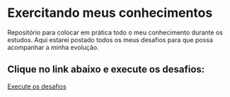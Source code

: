 <h1>Exercitando meus conhecimentos</h1>
<p>Repositório para colocar em prática todo o meu conhecimento durante os estudos. Aqui estarei postado todos os meus desafios para que possa acompanhar a minha evolução.</p>

<h2>Clique no link abaixo e execute os desafios:</h2>

<a href="https://w-junior.github.io/html-css">Execute os desafios</a>
